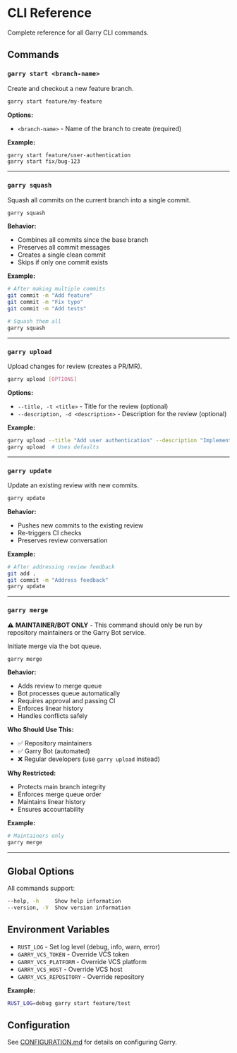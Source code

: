 # CLI Reference

Complete reference for all Garry CLI commands.

## Commands

### `garry start <branch-name>`

Create and checkout a new feature branch.

```bash
garry start feature/my-feature
```

**Options:**
- `<branch-name>` - Name of the branch to create (required)

**Example:**
```bash
garry start feature/user-authentication
garry start fix/bug-123
```

---

### `garry squash`

Squash all commits on the current branch into a single commit.

```bash
garry squash
```

**Behavior:**
- Combines all commits since the base branch
- Preserves all commit messages
- Creates a single clean commit
- Skips if only one commit exists

**Example:**
```bash
# After making multiple commits
git commit -m "Add feature"
git commit -m "Fix typo"
git commit -m "Add tests"

# Squash them all
garry squash
```

---

### `garry upload`

Upload changes for review (creates a PR/MR).

```bash
garry upload [OPTIONS]
```

**Options:**
- `--title, -t <title>` - Title for the review (optional)
- `--description, -d <description>` - Description for the review (optional)

**Example:**
```bash
garry upload --title "Add user authentication" --description "Implements login and signup"
garry upload  # Uses defaults
```

---

### `garry update`

Update an existing review with new commits.

```bash
garry update
```

**Behavior:**
- Pushes new commits to the existing review
- Re-triggers CI checks
- Preserves review conversation

**Example:**
```bash
# After addressing review feedback
git add .
git commit -m "Address feedback"
garry update
```

---

### `garry merge`

⚠️ **MAINTAINER/BOT ONLY** - This command should only be run by repository maintainers or the Garry Bot service.

Initiate merge via the bot queue.

```bash
garry merge
```

**Behavior:**
- Adds review to merge queue
- Bot processes queue automatically
- Requires approval and passing CI
- Enforces linear history
- Handles conflicts safely

**Who Should Use This:**
- ✅ Repository maintainers
- ✅ Garry Bot (automated)
- ❌ Regular developers (use `garry upload` instead)

**Why Restricted:**
- Protects main branch integrity
- Enforces merge queue order
- Maintains linear history
- Ensures accountability

**Example:**
```bash
# Maintainers only
garry merge
```

---

## Global Options

All commands support:

```bash
--help, -h     Show help information
--version, -V  Show version information
```

## Environment Variables

- `RUST_LOG` - Set log level (debug, info, warn, error)
- `GARRY_VCS_TOKEN` - Override VCS token
- `GARRY_VCS_PLATFORM` - Override VCS platform
- `GARRY_VCS_HOST` - Override VCS host
- `GARRY_VCS_REPOSITORY` - Override repository

**Example:**
```bash
RUST_LOG=debug garry start feature/test
```

## Configuration

See [CONFIGURATION.md](CONFIGURATION.md) for details on configuring Garry.
